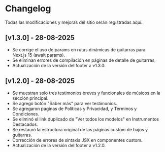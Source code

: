 # Changelog

Todas las modificaciones y mejoras del sitio serán registradas aquí.




## [v1.3.0] - 28-08-2025
- Se corrige el uso de params en rutas dinámicas de guitarras para Next.js 15 (await params).
- Se eliminan errores de compilación en páginas de detalle de guitarras.
- Actualización de la versión del footer a v1.3.0.

## [v1.2.0] - 28-08-2025
- Se muestran solo tres testimonios breves y funcionales de músicos en la sección principal.
- Se agregó botón "Saber más" para ver testimonios.
- Se agregaron páginas de Políticas y Privacidad, y Términos y Condiciones.
- Se eliminó el link duplicado de "Ver todos los modelos" en Instrumentos Destacados.
- Se restauró la estructura original de las páginas custom de bajos y guitarras.
- Corrección de errores de sintaxis JSX en componentes custom.
- Actualización de la versión del footer a v1.2.0.

